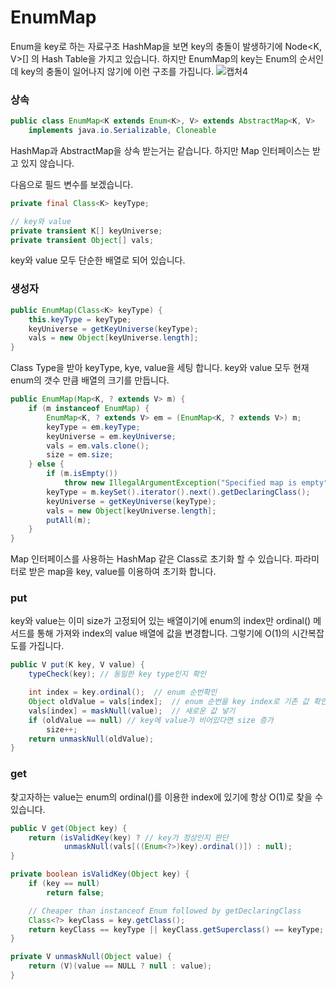 # EnumMap
Enum을 key로 하는 자료구조
HashMap을 보면 key의 충돌이 발생하기에 Node<K, V>[] 의 Hash Table을 가지고 있습니다.
하지만 EnumMap의 key는 Enum의 순서인데 key의 충돌이 일어나지 않기에 이런 구조를 가집니다.
![캡처4](https://user-images.githubusercontent.com/42162127/230070384-3b931110-a60e-460c-ae5d-88b5cb7ddc46.PNG)

### 상속
````java
public class EnumMap<K extends Enum<K>, V> extends AbstractMap<K, V>
    implements java.io.Serializable, Cloneable
````
HashMap과 AbstractMap을 상속 받는거는 같습니다. 하지만 Map 인터페이스는 받고 있지 않습니다.

다음으로 필드 변수를 보겠습니다.
````java
private final Class<K> keyType;

// key와 value
private transient K[] keyUniverse;
private transient Object[] vals;
````
key와 value 모두 단순한 배열로 되어 있습니다.

### 생성자
````java
public EnumMap(Class<K> keyType) {
    this.keyType = keyType;
    keyUniverse = getKeyUniverse(keyType);
    vals = new Object[keyUniverse.length];
}
````
Class Type을 받아 keyType, kye, value을 세팅 합니다. key와 value 모두 현재 enum의 갯수 만큼 배열의 크기를 만듭니다.

````java
public EnumMap(Map<K, ? extends V> m) {
    if (m instanceof EnumMap) {
        EnumMap<K, ? extends V> em = (EnumMap<K, ? extends V>) m;
        keyType = em.keyType;
        keyUniverse = em.keyUniverse;
        vals = em.vals.clone();
        size = em.size;
    } else {
        if (m.isEmpty())
            throw new IllegalArgumentException("Specified map is empty");
        keyType = m.keySet().iterator().next().getDeclaringClass();
        keyUniverse = getKeyUniverse(keyType);
        vals = new Object[keyUniverse.length];
        putAll(m);
    }
}
````
Map 인터페이스를 사용하는 HashMap 같은 Class로 초기화 할 수 있습니다.
파라미터로 받은 map을 key, value를 이용하여 초기화 합니다.

### put
key와 value는 이미 size가 고정되어 있는 배열이기에 enum의 index만 ordinal() 메서드를 통해 가져와 
index의 value 배열에 값을 변경합니다.
그렇기에 O(1)의 시간복잡도를 가집니다.
````java
public V put(K key, V value) {
    typeCheck(key); // 동일한 key type인지 확인

    int index = key.ordinal();  // enum 순번확인
    Object oldValue = vals[index];  // enum 순번을 key index로 기존 값 확인
    vals[index] = maskNull(value);  // 새로운 값 넣기
    if (oldValue == null) // key에 value가 비어있다면 size 증가
        size++;
    return unmaskNull(oldValue);
}
````

### get
찾고자하는 value는 enum의 ordinal()를 이용한 index에 있기에 항상 O(1)로 찾을 수 있습니다.
````java
public V get(Object key) {
    return (isValidKey(key) ? // key가 정상인지 판단
            unmaskNull(vals[((Enum<?>)key).ordinal()]) : null);
}

private boolean isValidKey(Object key) {
    if (key == null)
        return false;

    // Cheaper than instanceof Enum followed by getDeclaringClass
    Class<?> keyClass = key.getClass();
    return keyClass == keyType || keyClass.getSuperclass() == keyType;
}

private V unmaskNull(Object value) {
    return (V)(value == NULL ? null : value);
}
````

